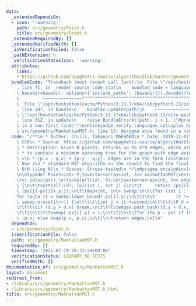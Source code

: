 ```yaml
---
data:
  _extendedDependsOn:
  - icon: ':warning:'
    path: src/geometry/Point.h
    title: src/geometry/Point.h
  _extendedRequiredBy: []
  _extendedVerifiedWith: []
  _isVerificationFailed: false
  _pathExtension: h
  _verificationStatusIcon: ':warning:'
  attributes:
    links:
    - https://github.com/spaghetti-source/algorithm/blob/master/geometry/rectilinear_mst.cc
  bundledCode: "Traceback (most recent call last):\n  File \"/opt/hostedtoolcache/Python/3.13.7/x64/lib/python3.13/site-packages/onlinejudge_verify/documentation/build.py\"\
    , line 71, in _render_source_code_stat\n    bundled_code = language.bundle(stat.path,\
    \ basedir=basedir, options={'include_paths': [basedir]}).decode()\n          \
    \         ~~~~~~~~~~~~~~~^^^^^^^^^^^^^^^^^^^^^^^^^^^^^^^^^^^^^^^^^^^^^^^^^^^^^^^^^^^^^^^^^^\n\
    \  File \"/opt/hostedtoolcache/Python/3.13.7/x64/lib/python3.13/site-packages/onlinejudge_verify/languages/cplusplus.py\"\
    , line 187, in bundle\n    bundler.update(path)\n    ~~~~~~~~~~~~~~^^^^^^\n  File\
    \ \"/opt/hostedtoolcache/Python/3.13.7/x64/lib/python3.13/site-packages/onlinejudge_verify/languages/cplusplus_bundle.py\"\
    , line 312, in update\n    raise BundleErrorAt(path, i + 1, \"#pragma once found\
    \ in a non-first line\")\nonlinejudge_verify.languages.cplusplus_bundle.BundleErrorAt:\
    \ src/geometry/ManhattanMST.h: line 13: #pragma once found in a non-first line\n"
  code: "/**\n * Author: chilli, Takanori MAEHARA\n * Date: 2019-11-02\n * License:\
    \ CC0\n * Source: https://github.com/spaghetti-source/algorithm/blob/master/geometry/rectilinear_mst.cc\n\
    \ * Description: Given N points, returns up to 4*N edges, which are guaranteed\n\
    \ * to contain a minimum spanning tree for the graph with edge weights w(p, q)\
    \ =\n * |p.x - q.x| + |p.y - q.y|. Edges are in the form (distance, src, dst).\
    \ Use a\n * standard MST algorithm on the result to find the final MST.\n * Time:\
    \ O(N \\log N)\n * Status: Stress-tested\n */\n#pragma once\n#include \"src/geometry/Point.h\"\
    \n\ntypedef Point<int> P;\nvector<array<int, 3>> manhattanMST(vector<P> ps) {\n\
    \tvi id(sz(ps));\n\tiota(all(id), 0);\n\tvector<array<int, 3>> edges;\n\trep(k,0,4)\
    \ {\n\t\tsort(all(id), [&](int i, int j) {\n\t\t     return (ps[i]-ps[j]).x <\
    \ (ps[j]-ps[i]).y;});\n\t\tmap<int, int> sweep;\n\t\tfor (int i : id) {\n\t\t\t\
    for (auto it = sweep.lower_bound(-ps[i].y);\n\t\t\t\t        it != sweep.end();\
    \ sweep.erase(it++)) {\n\t\t\t\tint j = it->second;\n\t\t\t\tP d = ps[i] - ps[j];\n\
    \t\t\t\tif (d.y > d.x) break;\n\t\t\t\tedges.push_back({d.y + d.x, i, j});\n\t\
    \t\t}\n\t\t\tsweep[-ps[i].y] = i;\n\t\t}\n\t\tfor (P& p : ps) if (k & 1) p.x =\
    \ -p.x; else swap(p.x, p.y);\n\t}\n\treturn edges;\n}\n"
  dependsOn:
  - src/geometry/Point.h
  isVerificationFile: false
  path: src/geometry/ManhattanMST.h
  requiredBy: []
  timestamp: '2025-07-19 20:33:24+09:00'
  verificationStatus: LIBRARY_NO_TESTS
  verifiedWith: []
documentation_of: src/geometry/ManhattanMST.h
layout: document
redirect_from:
- /library/src/geometry/ManhattanMST.h
- /library/src/geometry/ManhattanMST.h.html
title: src/geometry/ManhattanMST.h
---
```


